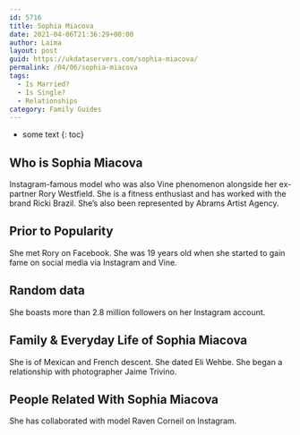 ```yaml
---
id: 5716
title: Sophia Miacova
date: 2021-04-06T21:36:29+00:00
author: Laima
layout: post
guid: https://ukdataservers.com/sophia-miacova/
permalink: /04/06/sophia-miacova
tags:
  - Is Married?
  - Is Single?
  - Relationships
category: Family Guides
---
```


* some text
{: toc}


## Who is Sophia Miacova
                  
                  
                  
Instagram-famous model who was also Vine phenomenon alongside her ex-partner Rory Westfield. She is a fitness enthusiast and has worked with the brand Ricki Brazil. She&#8217;s also been represented by Abrams Artist Agency.
                  
              
            
              
            
                
                
                
## Prior to Popularity
                  
                  
                  
She met Rory on Facebook. She was 19 years old when she started to gain fame on social media via Instagram and Vine.
                  
              
            
              
            
                
                
                
## Random data
                  
                  
                  
She boasts more than 2.8 million followers on her Instagram account.
                  
              
            
              
            
                
                
                
## Family & Everyday Life of Sophia Miacova
                  
                  
                  
She is of Mexican and French descent. She dated Eli Wehbe. She began a relationship with photographer Jaime Trivino.
                  
              
            
              
            
                
                
                
## People Related With Sophia Miacova
                  
                  
                  
She has collaborated with model Raven Corneil on Instagram.
                  
              
            
              
            
                
              
            
              
              
            
            
              
            
          
          
          